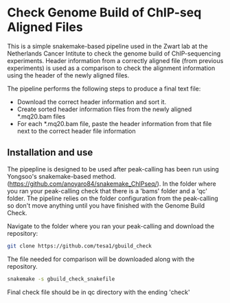 # Check Genome Build of ChIP-seq Aligned Files

This is a simple snakemake-based pipeline used in the Zwart lab at the Netherlands Cancer Intitute to check the genome build 
of ChIP-sequencing experiments. Header information from a correctly aligned file (from previous experiments) is used as a comparison to check the alignment information using the header of the newly aligned files.

The pipeline performs the following steps to produce a final text file:
  - Download the correct header information and sort it.
  - Create sorted header information files from the newly aligned *.mq20.bam files
  - For each *.mq20.bam file, paste the header information from that file next to the correct header file information
  
 ## Installation and use  ##
 The pipepline is designed to be used after peak-calling has been run using Yongsoo's snakemake-based method.
 (https://github.com/anoyaro84/snakemake_ChIPseq/). In the folder where you ran your peak-calling check that there is a 'bams' 
 folder and a 'qc' folder. The pipeline relies on the folder configuration from the peak-calling so don't move anything until
 you have finished with the Genome Build Check.
 
 Navigate to the folder where you ran your peak-calling and download the repository:
 
 ```bash
 git clone https://github.com/tesa1/gbuild_check
 ```
 
 The file needed for comparison will be downloaded along with the repository.
 
 ```bash
 snakemake -s gbuild_check_snakefile
 ```
 
Final check file should be in qc directory with the ending 'check'

